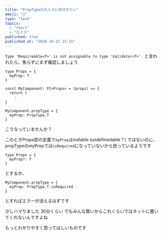 ```yaml
---
title: "PropTypeの凡ミスに気付きたい"
emoji: "🌝"
type: "tech"
topics:
  - "react"
  - "凡ミス"
published: true
published_at: "2020-10-22 15:31"
---
```


`Type 'Requireable<T>' is not assignable to type 'Validator<T>'.`
と言われたら、焦らずにまず確認しましょう

```tsx
type Props = {
  myProp: T
}

const MyComponent: FC<Props> = (props) => {
  return (
    ︙
}

MyComponent.propType = {
  myProp: PropType.T
}
```

こうなっていませんか？

このときProps型の定義で`myProp`はnullable (undefinedable？) ではないのに、
propTypeのmyPropでは`isRequired`になっていないから怒っているようです

```tsx
type Props = {
  myProp?: T
}
```
とするか、
```tsx
MyComponent.propType = {
  myProp: PropType.T.isRequired
}
```
とすればエラーが消えるはずです

少しハマりました 30分くらい
でもみんな賢いからこれくらいではネットに書いてくれないんですよね

もっとわかりやすく怒ってほしいものです